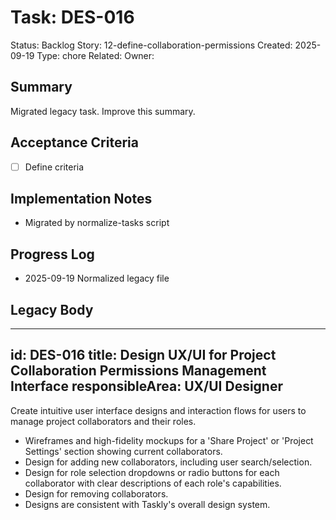 # Task: DES-016
Status: Backlog
Story: 12-define-collaboration-permissions
Created: 2025-09-19
Type: chore
Related:
Owner:

## Summary
Migrated legacy task. Improve this summary.

## Acceptance Criteria
- [ ] Define criteria

## Implementation Notes
- Migrated by normalize-tasks script

## Progress Log
- 2025-09-19 Normalized legacy file

## Legacy Body

---
id: DES-016
title: Design UX/UI for Project Collaboration Permissions Management Interface
responsibleArea: UX/UI Designer
---
Create intuitive user interface designs and interaction flows for users to manage project collaborators and their roles.
- Wireframes and high-fidelity mockups for a 'Share Project' or 'Project Settings' section showing current collaborators.
- Design for adding new collaborators, including user search/selection.
- Design for role selection dropdowns or radio buttons for each collaborator with clear descriptions of each role's capabilities.
- Design for removing collaborators.
- Designs are consistent with Taskly's overall design system.
